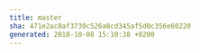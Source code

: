 ```yaml
---
title: master
sha: 471e2ac8af3730c526a8cd345af5d0c356e60220
generated: 2018-10-08 15:10:38 +0200
---
```

